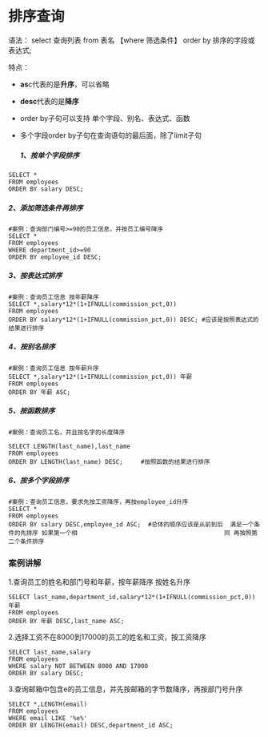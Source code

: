 # 排序查询


语法：
select 查询列表
from 表名
【where  筛选条件】
order by 排序的字段或表达式;

特点：

- **as**c代表的是**升序**，可以省略

- **desc**代表的是**降序**

- order by子句可以支持 单个字段、别名、表达式、函数

- 多个字段order by子句在查询语句的最后面，除了limit子句

  ##### 1、按单个字段排序

```mysql
SELECT * 
FROM employees 
ORDER BY salary DESC;
```

##### 2、添加筛选条件再排序

```mysql
#案例：查询部门编号>=90的员工信息，并按员工编号降序
SELECT *
FROM employees
WHERE department_id>=90
ORDER BY employee_id DESC;
```

##### 3、按表达式排序

```mysql
#案例：查询员工信息 按年薪降序
SELECT *,salary*12*(1+IFNULL(commission_pct,0))
FROM employees
ORDER BY salary*12*(1+IFNULL(commission_pct,0)) DESC; #应该是按照表达式的结果进行排序
```

##### 4、按别名排序

```mysql
#案例：查询员工信息 按年薪升序
SELECT *,salary*12*(1+IFNULL(commission_pct,0)) 年薪
FROM employees
ORDER BY 年薪 ASC;
```

##### 5、按函数排序

```mysql
#案例：查询员工名，并且按名字的长度降序

SELECT LENGTH(last_name),last_name 
FROM employees
ORDER BY LENGTH(last_name) DESC;     #按照函数的结果进行排序
```

##### 6、按多个字段排序

```mysql
#案例：查询员工信息，要求先按工资降序，再按employee_id升序
SELECT *
FROM employees
ORDER BY salary DESC,employee_id ASC;  #总体的顺序应该是从前到后  满足一个条件的先排序 如果第一个相                                         同 再按照第二个条件排序
```

### 案例讲解

1.查询员工的姓名和部门号和年薪，按年薪降序 按姓名升序

```mysql
SELECT last_name,department_id,salary*12*(1+IFNULL(commission_pct,0)) 年薪
FROM employees
ORDER BY 年薪 DESC,last_name ASC;
```


2.选择工资不在8000到17000的员工的姓名和工资，按工资降序

```mysql
SELECT last_name,salary
FROM employees
WHERE salary NOT BETWEEN 8000 AND 17000
ORDER BY salary DESC;
```

3.查询邮箱中包含e的员工信息，并先按邮箱的字节数降序，再按部门号升序

```mysql
SELECT *,LENGTH(email)
FROM employees
WHERE email LIKE '%e%'
ORDER BY LENGTH(email) DESC,department_id ASC;
```



















